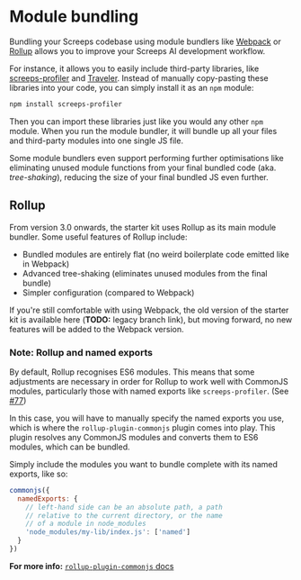 # Module bundling

Bundling your Screeps codebase using module bundlers like [Webpack](https://webpack.js.org/) or [Rollup](https://rollupjs.org/) allows you to improve your Screeps AI development workflow.

For instance, it allows you to easily include third-party libraries, like [screeps-profiler](https://github.com/screepers/screeps-profiler) and [Traveler](https://github.com/bonzaiferroni/Traveler). Instead of manually copy-pasting these libraries into your code, you can simply install it as an `npm` module:

```bash
npm install screeps-profiler
```

Then you can import these libraries just like you would any other `npm` module. When you run the module bundler, it will bundle up all your files and third-party modules into one single JS file.

Some module bundlers even support performing further optimisations like eliminating unused module functions from your final bundled code (aka. _tree-shaking_), reducing the size of your final bundled JS even further.

## Rollup

From version 3.0 onwards, the starter kit uses Rollup as its main module bundler. Some useful features of Rollup include:

* Bundled modules are entirely flat (no weird boilerplate code emitted like in Webpack)
* Advanced tree-shaking (eliminates unused modules from the final bundle)
* Simpler configuration (compared to Webpack)

If you're still comfortable with using Webpack, the old version of the starter kit is available here (**TODO:** legacy branch link), but moving forward, no new features will be added to the Webpack version.

### Note: Rollup and named exports

By default, Rollup recognises ES6 modules. This means that some adjustments are necessary in order for Rollup to work well with CommonJS modules, particularly those with named exports like `screeps-profiler`. (See [#77](https://github.com/screepers/screeps-typescript-starter/issues/77))

In this case, you will have to manually specify the named exports you use, which is where the `rollup-plugin-commonjs` plugin comes into play. This plugin resolves any CommonJS modules and converts them to ES6 modules, which can be bundled.

Simply include the modules you want to bundle complete with its named exports, like so:

```js
commonjs({
  namedExports: {
    // left-hand side can be an absolute path, a path
    // relative to the current directory, or the name
    // of a module in node_modules
    'node_modules/my-lib/index.js': ['named']
  }
})
```

**For more info:** [`rollup-plugin-commonjs` docs](https://github.com/rollup/rollup-plugin-commonjs)
